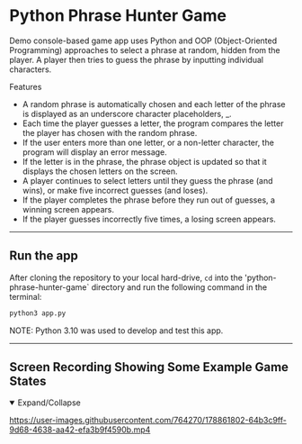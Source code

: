 # Python Phrase Hunter Game

Demo console-based game app uses Python and OOP (Object-Oriented Programming) approaches to select a phrase at random, hidden from the player. A player then tries to guess the phrase by inputting individual characters.

Features

- A random phrase is automatically chosen and each letter of the phrase is displayed as an underscore character placeholders, _.
- Each time the player guesses a letter, the program compares the letter the player has chosen with the random phrase.
- If the user enters more than one letter, or a non-letter character, the program will display an error message.
- If the letter is in the phrase, the phrase object is updated so that it displays the chosen letters on the screen.
- A player continues to select letters until they guess the phrase (and wins), or make five incorrect guesses (and loses).
- If the player completes the phrase before they run out of guesses, a winning screen appears.
- If the player guesses incorrectly five times, a losing screen appears.

</details>

---

## Run the app

After cloning the repository to your local hard-drive, `cd` into the 'python-phrase-hunter-game` directory and run the following command in the terminal:

```bash
python3 app.py
```

NOTE: Python 3.10 was used to develop and test this app.

---

## Screen Recording Showing Some Example Game States

<details open>
<summary>Expand/Collapse</summary>

https://user-images.githubusercontent.com/764270/178861802-64b3c9ff-9d68-4638-aa42-efa3b9f4590b.mp4

</details>
